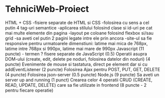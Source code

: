 # TehniciWeb-Proiect
HTML + CSS
-fisiere separate de HTML si CSS
-folosirea cu sens a cel putin 4 tag-uri semantice
-aplicarea stilului folosind clase si id-uri pe cat mai multe elemente din pagina
-layout pe coloane folosind flexbox si/sau grid
-sa aveti cel putin 2 pagini legate intre ele prin ancora
-site-ul sa fie responsive pentru urmatoarele dimenstiuni: latime mai mica de 768px, latime intre 768px si 990px, latime mai mare de 990px
Javascript (11 puncte) - termen ?
fisere separate de JavaScript (0.5)
Operatii asupra DOM-ului (create, edit, delete pe noduri, folosirea datelor din noduri) (4 puncte)
Evenimente de mouse si tastatura, direct pe element dar si cu addEventListener (2 puncte)
Folosirea Ajax pentru POST, PUT, GET, DELETE (4 puncte)
Folosirea json-server (0.5 puncte)
Node.js (9 puncte)
Sa aveti un server up and running (1 punct)
Crearea celor 4 operatii CRUD (CREATE, READ, UPDATE, DELETE) care sa fie utilizate in frontend (8 puncte - 2 pentru fiecare operatie)

